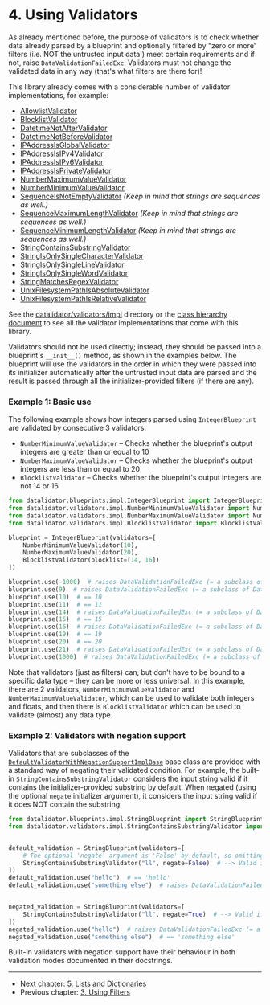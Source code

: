 <!--
Copyright (c) 2022 Vít Labuda. All rights reserved.

Redistribution and use in source and binary forms, with or without modification, are permitted provided that the
following conditions are met:
 1. Redistributions of source code must retain the above copyright notice, this list of conditions and the following
    disclaimer.
 2. Redistributions in binary form must reproduce the above copyright notice, this list of conditions and the
    following disclaimer in the documentation and/or other materials provided with the distribution.
 3. Neither the name of the copyright holder nor the names of its contributors may be used to endorse or promote
    products derived from this software without specific prior written permission.

THIS SOFTWARE IS PROVIDED BY THE COPYRIGHT HOLDERS AND CONTRIBUTORS "AS IS" AND ANY EXPRESS OR IMPLIED WARRANTIES,
INCLUDING, BUT NOT LIMITED TO, THE IMPLIED WARRANTIES OF MERCHANTABILITY AND FITNESS FOR A PARTICULAR PURPOSE ARE
DISCLAIMED. IN NO EVENT SHALL THE COPYRIGHT HOLDER OR CONTRIBUTORS BE LIABLE FOR ANY DIRECT, INDIRECT, INCIDENTAL,
SPECIAL, EXEMPLARY, OR CONSEQUENTIAL DAMAGES (INCLUDING, BUT NOT LIMITED TO, PROCUREMENT OF SUBSTITUTE GOODS OR
SERVICES; LOSS OF USE, DATA, OR PROFITS; OR BUSINESS INTERRUPTION) HOWEVER CAUSED AND ON ANY THEORY OF LIABILITY,
WHETHER IN CONTRACT, STRICT LIABILITY, OR TORT (INCLUDING NEGLIGENCE OR OTHERWISE) ARISING IN ANY WAY OUT OF THE USE
OF THIS SOFTWARE, EVEN IF ADVISED OF THE POSSIBILITY OF SUCH DAMAGE.
-->


# 4. Using Validators

As already mentioned before, the purpose of validators is to check whether data already parsed by a blueprint and 
optionally filtered by "zero or more" filters (i.e. NOT the untrusted input data!) meet certain requirements and if not, 
raise `DataValidationFailedExc`. Validators must not change the validated data in any way (that's what filters are 
there for)!

This library already comes with a considerable number of validator implementations, for example:
- [AllowlistValidator](../datalidator/validators/impl/AllowlistValidator.py)
- [BlocklistValidator](../datalidator/validators/impl/BlocklistValidator.py)
- [DatetimeNotAfterValidator](../datalidator/validators/impl/DatetimeNotAfterValidator.py)
- [DatetimeNotBeforeValidator](../datalidator/validators/impl/DatetimeNotBeforeValidator.py)
- [IPAddressIsGlobalValidator](../datalidator/validators/impl/IPAddressIsGlobalValidator.py)
- [IPAddressIsIPv4Validator](../datalidator/validators/impl/IPAddressIsIPv4Validator.py)
- [IPAddressIsIPv6Validator](../datalidator/validators/impl/IPAddressIsIPv6Validator.py)
- [IPAddressIsPrivateValidator](../datalidator/validators/impl/IPAddressIsPrivateValidator.py)
- [NumberMaximumValueValidator](../datalidator/validators/impl/NumberMaximumValueValidator.py)
- [NumberMinimumValueValidator](../datalidator/validators/impl/NumberMinimumValueValidator.py)
- [SequenceIsNotEmptyValidator](../datalidator/validators/impl/SequenceIsNotEmptyValidator.py) *(Keep in mind that strings are sequences as well.)*
- [SequenceMaximumLengthValidator](../datalidator/validators/impl/SequenceMaximumLengthValidator.py) *(Keep in mind that strings are sequences as well.)*
- [SequenceMinimumLengthValidator](../datalidator/validators/impl/SequenceMinimumLengthValidator.py) *(Keep in mind that strings are sequences as well.)*
- [StringContainsSubstringValidator](../datalidator/validators/impl/StringContainsSubstringValidator.py)
- [StringIsOnlySingleCharacterValidator](../datalidator/validators/impl/StringIsOnlySingleCharacterValidator.py)
- [StringIsOnlySingleLineValidator](../datalidator/validators/impl/StringIsOnlySingleLineValidator.py)
- [StringIsOnlySingleWordValidator](../datalidator/validators/impl/StringIsOnlySingleWordValidator.py)
- [StringMatchesRegexValidator](../datalidator/validators/impl/StringMatchesRegexValidator.py)
- [UnixFilesystemPathIsAbsoluteValidator](../datalidator/validators/impl/UnixFilesystemPathIsAbsoluteValidator.py)
- [UnixFilesystemPathIsRelativeValidator](../datalidator/validators/impl/UnixFilesystemPathIsRelativeValidator.py)

See the [datalidator/validators/impl](../datalidator/validators/impl) directory or the 
[class hierarchy document](Appendix-001_Class-Hierarchy.md) to see all the validator implementations that come with this 
library.

Validators should not be used directly; instead, they should be passed into a blueprint's `__init__()` method, as shown 
in the examples below. The blueprint will use the validators in the order in which they were passed into its initializer 
automatically after the untrusted input data are parsed and the result is passed through all the initializer-provided 
filters (if there are any).


### Example 1: Basic use
The following example shows how integers parsed using `IntegerBlueprint` are validated by consecutive 3 validators:
* `NumberMinimumValueValidator` – Checks whether the blueprint's output integers are greater than or equal to 10
* `NumberMaximumValueValidator` – Checks whether the blueprint's output integers are less than or equal to 20
* `BlocklistValidator` – Checks whether the blueprint's output integers are not 14 or 16
```python
from datalidator.blueprints.impl.IntegerBlueprint import IntegerBlueprint
from datalidator.validators.impl.NumberMinimumValueValidator import NumberMinimumValueValidator
from datalidator.validators.impl.NumberMaximumValueValidator import NumberMaximumValueValidator
from datalidator.validators.impl.BlocklistValidator import BlocklistValidator

blueprint = IntegerBlueprint(validators=[
    NumberMinimumValueValidator(10),
    NumberMaximumValueValidator(20),
    BlocklistValidator(blocklist=[14, 16])
])

blueprint.use(-1000)  # raises DataValidationFailedExc (= a subclass of DatalidatorExc)
blueprint.use(9)  # raises DataValidationFailedExc (= a subclass of DatalidatorExc)
blueprint.use(10)  # == 10
blueprint.use(11)  # == 11
blueprint.use(14)  # raises DataValidationFailedExc (= a subclass of DatalidatorExc)
blueprint.use(15)  # == 15
blueprint.use(16)  # raises DataValidationFailedExc (= a subclass of DatalidatorExc)
blueprint.use(19)  # == 19
blueprint.use(20)  # == 20
blueprint.use(21)  # raises DataValidationFailedExc (= a subclass of DatalidatorExc)
blueprint.use(1000)  # raises DataValidationFailedExc (= a subclass of DatalidatorExc)
```

Note that validators (just as filters) can, but don't have to be bound to a specific data type – they can be more or 
less universal. In this example, there are 2 validators, `NumberMinimumValueValidator` and 
`NumberMaximumValueValidator`, which can be used to validate both integers and floats, and then there is 
`BlocklistValidator` which can be used to validate (almost) any data type.


### Example 2: Validators with negation support
Validators that are subclasses of the 
[`DefaultValidatorWithNegationSupportImplBase`](../datalidator/validators/DefaultValidatorWithNegationSupportImplBase.py) 
base class are provided with a standard way of negating their validated condition. For example, the built-in 
`StringContainsSubstringValidator` considers the input string valid if it contains the initializer-provided substring 
by default. When negated (using the optional `negate` initializer argument), it considers the input string valid if it 
does NOT contain the substring:
```python
from datalidator.blueprints.impl.StringBlueprint import StringBlueprint
from datalidator.validators.impl.StringContainsSubstringValidator import StringContainsSubstringValidator


default_validation = StringBlueprint(validators=[
    # The optional 'negate' argument is 'False' by default, so omitting it would have the same effect
    StringContainsSubstringValidator("ll", negate=False)  # --> Valid if the string contains the substring
])
default_validation.use("hello")  # == 'hello'
default_validation.use("something else")  # raises DataValidationFailedExc (= a subclass of DatalidatorExc)


negated_validation = StringBlueprint(validators=[
    StringContainsSubstringValidator("ll", negate=True)  # --> Valid if the string DOES NOT contain the substring
])
negated_validation.use("hello")  # raises DataValidationFailedExc (= a subclass of DatalidatorExc)
negated_validation.use("something else")  # == 'something else'
```

Built-in validators with negation support have their behaviour in both validation modes documented in their docstrings.

---

* Next chapter: [5. Lists and Dictionaries](005_Lists-and-Dictionaries.md)
* Previous chapter: [3. Using Filters](003_Using-Filters.md)
